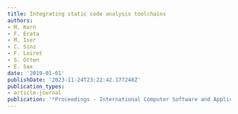 ```yaml
---
title: Integrating static code analysis toolchains
authors:
- M. Kern
- F. Erata
- M. Iser
- C. Sinz
- F. Loiret
- S. Otten
- E. Sax
date: '2019-01-01'
publishDate: '2023-11-24T23:22:42.177248Z'
publication_types:
- article-journal
publication: '*Proceedings - International Computer Software and Applications Conference*'
---
```


